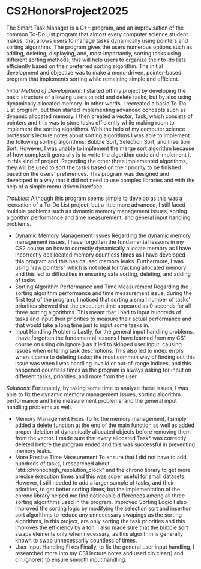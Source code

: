 # CS2HonorsProject2025
The Smart Task Manager is a C++ program, and an improvisation of the common To-Do List program that almost every computer science student makes, that allows users to manage tasks dynamically using pointers and sorting algorithms. The program gives the users numerous options such as adding, deleting, displaying, and, most importantly, sorting tasks using different sorting methods; this will help users to organize their to-do lists efficiently based on their preferred sorting algorithm. The initial development and objective was to make a menu-driven, pointer-based program that implements sorting while remaining simple and efficient. 

*Initial Method of Development*:
I started off my project by developing the basic structure of allowing users to add and delete tasks, but by also using dynamically allocated memory. In other words, I recreated a basic To-Do List program, but then started implementing advanced concepts such as dynamic allocated memory. I then created a vector, Task, which consists of pointers and this was to store tasks efficiently while making room to implement the sorting algorithms.
With the help of my computer science professor’s lecture notes about sorting algorithms I was able to implement the following sorting algorithms: Bubble Sort, Selection Sort, and Insertion Sort. However, I was unable to implement the merge sort algorithm because of how complex it generally is to write the algorithm code and implement it in this kind of project. Regarding the other three implemented algorithms, they will be used to sort the tasks based on their priority to be finished based on the users’ preferences. This program was designed and developed in a way that it did not need to use complex libraries and with the help of a simple menu-driven interface.

*Troubles*:
Although this program seems simple to develop as this was a recreation of a To-Do List project, but a little more advanced, I still faced multiple problems such as dynamic memory management issues, sorting algorithm performance and time measurement, and general input handling problems.
- Dynamic Memory Management Issues
Regarding the dynamic memory management issues, I have forgotten the fundamental lessons in my CS2 course on how to correctly dynamically allocate memory as I have incorrectly deallocated memory countless times as I have developed this program and this has caused memory leaks. Furthermore, I was using “raw pointers” which is not ideal for tracking allocated memory and this led to difficulties in ensuring safe sorting, deleting, and adding of tasks.
- Sorting Algorithm Performance and Time Measurement
Regarding the sorting algorithm performance and time measurement issue, during the first test of the program, I noticed that sorting a small number of tasks’ priorities showed that the execution time appeared as 0 seconds for all three sorting algorithms. This meant that I had to input hundreds of tasks and input their priorities to measure their actual performance and that would take a long time just to input some tasks in.
- Input Handling Problems
Lastly, for the general input handling problems, I have forgotten the fundamental lessons I have learned from my CS1 course on using cin.ignore() as it led to skipped user input, causing issues when entering task descriptions. This also led to index errors when it came to deleting tasks; the most common way of finding out this issue was when I was handling invalid or out-of-range indices, and this happened countless times as the program is always asking for input on different tasks, priorities, and more from the user.

*Solutions*:
Fortunately, by taking some time to analyze these issues, I was able to fix the dynamic memory management issues, sorting algorithm performance and time measurement problems, and the general input handling problems as well.
- Memory Management Fixes
To fix the memory management, I simply added a delete function at the end of the main function as well as added proper deletion of dynamically allocated objects before removing them from the vector. I made sure that every allocated Task* was correctly deleted before the program ended and this was successful in preventing memory leaks.
- More Precise Time Measurement
To ensure that I did not have to add hundreds of tasks, I researched about “std::chrono::high_resolution_clock” and the chrono library to get more precise execution times and this was super useful for small datasets. However, I still needed to add a larger sample of tasks, and their priorities, to get better sorting times, but the implementation of the chrono library helped me find noticeable differences among all three sorting algorithms used in the program.
Improved Sorting Logic
I also improved the sorting logic by modifying the selection sort and insertion sort algorithms to reduce any unnecessary swapings as the sorting algorithms, in this project, are only sorting the task priorities and this improves the efficiency by a ton. I also made sure that the bubble sort swaps elements only when necessary, as this algorithm is generally known to swap unnecessarily countless of times.
- User Input Handling Fixes
Finally, to fix the general user input handling, I researched more into my CS1 lecture notes and used cin.clear() and cin.ignore() to ensure smooth input handling.
